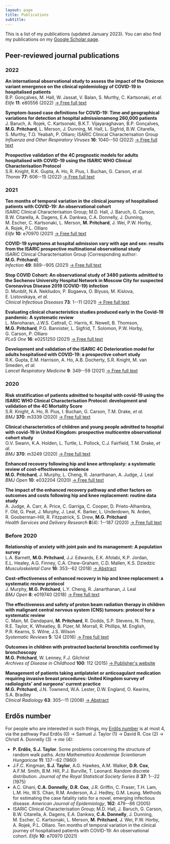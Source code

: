 ```yaml
---
layout: page
title: Publications
subtitle: 
---
```


This is a list of my publications (updated January 2023). You can also find my publications on my [Google Scholar page](https://scholar.google.co.uk/citations?user=mQRgzdIAAAAJ&hl=en).

## Peer-reviewed journal publications

### 2022

**An international observational study to assess the impact of the Omicron variant emergence on the clinical epidemiology of COVID-19 in hospitalised patients**  
B.P.&nbsp;Gonçalves, M.&nbsp;Hall, W.&nbsp;Jassat, V.&nbsp;Balan, S.&nbsp;Murthy, C.&nbsp;Kartsonaki, _et al._  
_Elife_ **11**: e80556 (2022) [&rarr; Free full text](https://doi.org/10.7554/eLife.80556)

**Symptom-based case definitions for COVID-19: Time and geographical variations for detection at hospital admissionamong 260,000 patients**  
J.&nbsp;Baruch, A.&nbsp;Rojek, C.&nbsp;Kartsonaki, B.K.T.&nbsp;Vijayaraghavan, B.P.&nbsp;Gonçalves, **M.G.&nbsp;Pritchard**, L.&nbsp;Merson, J.&nbsp;Dunning, M.&nbsp;Hall, L.&nbsp;Sigfrid, B.W.&nbsp;Citarella, S.&nbsp;Murthy, T.O.&nbsp;Yeabah, P.&nbsp;Olliaro; ISARIC Clinical Characterisation Group  
_Influenza and Other Respiratory Viruses_ **16**: 1040--50 (2022) [&rarr; Free full text](https://doi.org/10.1111/irv.13039)

**Prospective validation of the 4C prognostic models for adults hospitalised with COVID-19 using the ISARIC WHO Clinical Characterisation Protocol**  
S.R.&nbsp;Knight, R.K.&nbsp;Gupta, A.&nbsp;Ho, R.&nbsp;Pius, I.&nbsp;Buchan, G.&nbsp;Carson, _et al._  
_Thorax_ **77**: 606--15 (2022) [&rarr; Free full text](http://doi.org/10.1136/thoraxjnl-2021-217629)

### 2021

**Ten months of temporal variation in the clinical journey of hospitalised patients with COVID-19: An observational cohort**  
ISARIC Clinical Characterisation Group; M.D.&nbsp;Hall, J.&nbsp;Baruch, G.&nbsp;Carson, B.W.&nbsp;Citarella, A.&nbsp;Dagens, E.A.&nbsp;Dankwa, C.A.&nbsp;Donnelly, J.&nbsp;Dunning, M.&nbsp;Escher, C.&nbsp;Kartsonaki, L.&nbsp;Merson, **M.&nbsp;Pritchard**, J.&nbsp;Wei, P.W.&nbsp;Horby, A.&nbsp;Rojek, P.L.&nbsp;Olliaro  
_Elife_ **10**: e70970 (2021) [&rarr; Free full text](https://doi.org/10.7554/elife.70970)

**COVID-19 symptoms at hospital admission vary with age and sex: results from the ISARIC prospective multinational observational study**  
ISARIC Clinical Characterisation Group [Corresponding author: **M.G.&nbsp;Pritchard**]  
_Infection_ **49**: 889--905 (2021) [&rarr; Free full text](https://doi.org/10.1007/s15010-021-01599-5)

**Stop COVID Cohort: An observational study of 3480 patients admitted to the Sechenov University Hospital Network in Moscow City for suspected Coronavirus Disease 2019 (COVID-19) infection**  
D.&nbsp;Munblit, N.A.&nbsp;Nekliudov, P.&nbsp;Bugaeva, O.&nbsp;Blyuss, M.&nbsp;Kislova, E.&nbsp;Listovskaya, _et al._  
_Clinical Infectious Diseases_ **73**: 1--11 (2021) [&rarr; Free full text](https://doi.org/10.1093/cid/ciaa1535)

**Evaluating clinical characteristics studies produced early in the Covid-19 pandemic: A systematic review**  
L.&nbsp;Manoharan, J.W.S.&nbsp;Cattrall, C.&nbsp;Harris, K.&nbsp;Newell, B.&nbsp;Thomson, **M.G.&nbsp;Pritchard**, P.G.&nbsp;Bannister, L.&nbsp;Sigfrid, T.&nbsp;Solomon, P.W.&nbsp;Horby, G.&nbsp;Carson, P.&nbsp;Olliaro  
_PLoS One_ **16**: e0251250 (2021) [&rarr; Free full text](https://doi.org/10.1371/journal.pone.0251250)

**Development and validation of the ISARIC 4C Deterioration model for adults hospitalised with COVID-19: a prospective cohort study**  
R.K.&nbsp;Gupta, E.M.&nbsp;Harrison, A.&nbsp;Ho, A.B.&nbsp;Docherty, S.R.&nbsp;Knight, M.&nbsp;van Smeden, _et al._  
_Lancet Respiratory Medicine_ **9**: 349--59 (2021) [&rarr; Free full text](https://doi.org/10.1016/S2213-2600(20)30559-2)

### 2020

**Risk stratification of patients admitted to hospital with covid-19 using the ISARIC WHO Clinical Characterisation Protocol: development and validation of the 4C Mortality Score**  
S.R.&nbsp;Knight, A.&nbsp;Ho, R.&nbsp;Pius, I.&nbsp;Buchan, G.&nbsp;Carson, T.M.&nbsp;Drake, _et al._  
_BMJ_ **370**: m3339 (2020) [&rarr; Free full text](https://doi.org/10.1136/bmj.m3339)

**Clinical characteristics of children and young people admitted to hospital with covid-19 in United Kingdom: prospective multicentre observational cohort study**  
O.V.&nbsp;Swann, K.A.&nbsp;Holden, L.&nbsp;Turtle, L.&nbsp;Pollock, C.J.&nbsp;Fairfield, T.M.&nbsp;Drake, _et al._  
_BMJ_ **370**: m3249 (2020) [&rarr; Free full text](https://doi.org/10.1136/bmj.m3249)

**Enhanced recovery following hip and knee arthroplasty: a systematic review of cost-effectiveness evidence**  
**M.G.&nbsp;Pritchard**, J.&nbsp;Murphy, L.&nbsp;Cheng, R.&nbsp;Janarthanan, A.&nbsp;Judge, J.&nbsp;Leal  
_BMJ Open_ **10**: e032204 (2020) [&rarr; Free full text](https://doi.org/10.1136/bmjopen-2019-032204)

**The impact of the enhanced recovery pathway and other factors on outcomes and costs following hip and knee replacement: routine data study**  
A.&nbsp;Judge, A.&nbsp;Carr, A.&nbsp;Price, C.&nbsp;Garriga, C.&nbsp;Cooper, D.&nbsp;Prieto-Alhambra, F.&nbsp;Old, G.&nbsp;Peat, J.&nbsp;Murphy, J.&nbsp;Leal, K.&nbsp;Barker, L.&nbsp;Underdown, N.&nbsp;Arden, R.&nbsp;Gooberman-Hill, R.&nbsp;Fitzpatrick, S.&nbsp;Drew, **M.G.&nbsp;Pritchard**  
_Health Services and Delivery Research_ **8**(4): 1--187 (2020) [&rarr; Free full text](https://doi.org/10.3310/hsdr08040)

### Before 2020

**Relationship of anxiety with joint pain and its management: A population survey**  
L.A.&nbsp;Barnett, **M.G.&nbsp;Pritchard**, J.J.&nbsp;Edwards, E.K.&nbsp;Afolabi, K.P.&nbsp;Jordan, E.L.&nbsp;Healey, A.G.&nbsp;Finney, C.A.&nbsp;Chew-Graham, C.D.&nbsp;Mallen, K.S.&nbsp;Dziedzic  
_Musculoskeletal Care_ **16**: 353--62 (2018) [&rarr; Abstract](https://doi.org/10.1002/msc.1243)

**Cost-effectiveness of enhanced recovery in hip and knee replacement: a systematic review protocol**  
J.&nbsp;Murphy, **M.G.&nbsp;Pritchard**, L.Y.&nbsp;Cheng, R.&nbsp;Janarthanan, J.&nbsp;Leal  
_BMJ Open_ **8**: e019740 (2018) [&rarr; Free full text](https://doi.org/10.1136/bmjopen-2017-019740)

**The effectiveness and safety of proton beam radiation therapy in children with malignant central nervous system (CNS) tumours: protocol for a systematic review**  
C.&nbsp;Main, M.&nbsp;Dandapani, **M.&nbsp;Pritchard**, R.&nbsp;Dodds, S.P.&nbsp;Stevens, N.&nbsp;Thorp, R.E.&nbsp;Taylor, K.&nbsp;Wheatley, B.&nbsp;Pizer, M.&nbsp;Morrall, R.&nbsp;Phillips, M.&nbsp;English, P.R.&nbsp;Kearns, S.&nbsp;Wilne, J.S.&nbsp;Wilson  
_Systematic Reviews_ **5**: 124 (2016) [&rarr; Free full text](https://doi.org/10.1186/s13643-016-0285-6)

**Outcomes in children with protracted bacterial bronchitis confirmed by bronchoscopy**  
**M.G.&nbsp;Pritchard**, W.&nbsp;Lenney, F.J.&nbsp;Gilchrist  
_Archives of Disease in Childhood_ **100**: 112 (2015) [&rarr; Publisher's website](https://doi.org/10.1136/archdischild-2014-307284) 

**Management of patients taking antiplatelet or anticoagulant medication requiring invasive breast procedures: United Kingdom survey of radiologists' and surgeons' current practice**  
**M.G.&nbsp;Pritchard**, J.N.&nbsp;Townend, W.A.&nbsp;Lester, D.W.&nbsp;England, O.&nbsp;Kearins, S.A.&nbsp;Bradley  
_Clinical Radiology_ **63**: 305--11 (2008) [&rarr; Abstract](https://doi.org/10.1016/j.crad.2007.09.006)

## Erdős number

For people who are interested in such things, my [Erdős number](https://en.wikipedia.org/wiki/Erd%C5%91s_number) is at most 4, via the pathway Paul Erdős (0) &rarr; Samuel J.&nbsp;Taylor (1) &rarr; David R.&nbsp;Cox (2) &rarr; Christl A.&nbsp;Donnelly (3) &rarr; _me_ (4):

* **P.&nbsp;Erdős**, **S.J.&nbsp;Taylor**.&nbsp;Some problems concerning the structure of random walk paths.&nbsp;_Acta Mathematica Academiae Scientiarum Hungaricae_ **11**: 137--62 (1960)
* J.F.C.&nbsp;Kingman, **S.J.&nbsp;Taylor**, A.G.&nbsp;Hawkes, A.M.&nbsp;Walker, **D.R.&nbsp;Cox**, A.F.M.&nbsp;Smith, B.M.&nbsp;Hill, P.J.&nbsp;Burville, T.&nbsp;Leonard.&nbsp;Random discrete distribution.&nbsp;_Journal of the Royal Statistical Society Series B_ **37**: 1--22 (1975)
* A.C.&nbsp;Ghani, **C.A.&nbsp;Donnelly**, **D.R.&nbsp;Cox**, J.R.&nbsp;Griffin, C.&nbsp;Fraser, T.H.&nbsp;Lam, L.M.&nbsp;Ho, W.S.&nbsp;Chan, R.M.&nbsp;Anderson, A.J.&nbsp;Hedley, G.M.&nbsp;Leung.&nbsp;Methods for estimating the case fatality ratio for a novel, emerging infectious disease.&nbsp;_American Journal of Epidemiology_, **162**: 479--86 (2005)
* ISARIC Clinical Characterisation Group; M.D.&nbsp;Hall, J.&nbsp;Baruch, G.&nbsp;Carson, B.W.&nbsp;Citarella, A.&nbsp;Dagens, E.A.&nbsp;Dankwa, **C.A.&nbsp;Donnelly**, J.&nbsp;Dunning, M.&nbsp;Escher, C.&nbsp;Kartsonaki, L.&nbsp;Merson, **M.&nbsp;Pritchard**, J.&nbsp;Wei, P.W.&nbsp;Horby, A.&nbsp;Rojek, P.L.&nbsp;Olliaro.&nbsp;Ten months of temporal variation in the clinical journey of hospitalised patients with COVID-19: An observational cohort.&nbsp;_Elife_ **10**: e70970 (2021) 
